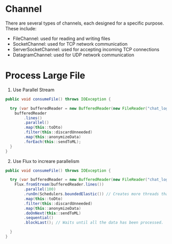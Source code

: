 # Channel
There are several types of channels, each designed for a specific purpose. These include:

- FileChannel: used for reading and writing files
- SocketChannel: used for TCP network communication
- ServerSocketChannel: used for accepting incoming TCP connections
- DatagramChannel: used for UDP network communication

# Process Large File  
1. Use Parallel Stream
```java
public void consumeFile() throws IOException {

  try (var bufferedReader = new BufferedReader(new FileReader("chat_logs.txt"))) {
    bufferedReader
        .lines()
        .parallel()
        .map(this::toDto)
        .filter(this::discardUnneeded)
        .map(this::anonymizeData)
        .forEach(this::sendToML);
  }
}
```
2. Use Flux to increare parallelism
```java
public void consumeFile() throws IOException {

  try (var bufferedReader = new BufferedReader(new FileReader("chat_logs.txt"))) {
    Flux.fromStream(bufferedReader.lines())
        .parallel(100)
        .runOn(Schedulers.boundedElastic()) // Creates more threads than the number of cores.
        .map(this::toDto)
        .filter(this::discardUnneeded)
        .map(this::anonymizeData)
        .doOnNext(this::sendToML)
        .sequential()
        .blockLast(); // Waits until all the data has been processed.

  }
}
```
